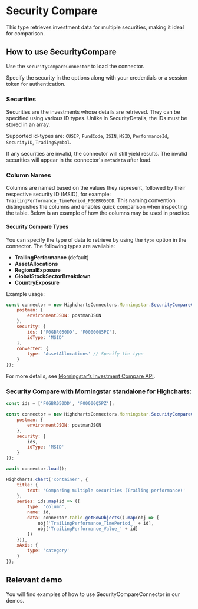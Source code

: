 # Security Compare

This type retrieves investment data for multiple securities, making it ideal for comparison.

## How to use SecurityCompare

Use the `SecurityCompareConnector` to load the connector.

Specify the security in the options along with your credentials or a session token
for authentication.

### Securities

Securities are the investments whose details are retrieved. They can be specified using various ID types. Unlike in SecurityDetails, the IDs must be stored in an array.

Supported id-types are: `CUSIP`, `FundCode`, `ISIN`, `MSID`, `PerformanceId`, `SecurityID`, `TradingSymbol`.

If any securities are invalid, the connector will still yield results. The invalid securities will appear in the connector's `metadata` after load.


### Column Names

Columns are named based on the values they represent, followed by their respective security ID (MSID), for example: `TrailingPerformance_TimePeriod_F0GBR050DD`. This naming convention distinguishes the columns and enables quick comparison when inspecting the table. Below is an example of how the columns may be used in practice.

#### Security Compare Types

You can specify the type of data to retrieve by using the `type` option in the connector. The following types are available:

- **TrailingPerformance** (default)
- **AssetAllocations**
- **RegionalExposure**
- **GlobalStockSectorBreakdown**
- **CountryExposure**

Example usage:

```js
const connector = new HighchartsConnectors.Morningstar.SecurityCompareConnector({
    postman: {
        environmentJSON: postmanJSON
    },
    security: {
        ids: ['F0GBR050DD', 'F00000Q5PZ'],
        idType: 'MSID'
    },
    converter: {
        type: 'AssetAllocations' // Specify the type
    }
});
```

For more details, see [Morningstar’s Investment Compare API].

### Security Compare with Morningstar standalone for Highcharts:

```js
const ids = ['F0GBR050DD', 'F00000Q5PZ'];

const connector = new HighchartsConnectors.Morningstar.SecurityCompareConnector({
    postman: {
        environmentJSON: postmanJSON
    },
    security: {
        ids,
        idType: 'MSID'
    }
});

await connector.load();

Highcharts.chart('container', {
    title: {
        text: 'Comparing multiple securities (Trailing performance)'
    },
    series: ids.map(id => ({
        type: 'column',
        name: id,
        data: connector.table.getRowObjects().map(obj => [
            obj['TrailingPerformance_TimePeriod_' + id],
            obj['TrailingPerformance_Value_' + id]
        ])
    })),
    xAxis: {
        type: 'category'
    }
});
```

## Relevant demo

You will find examples of how to use SecurityCompareConnector in our demos.

[Morningstar’s Investment Compare API]: https://developer.morningstar.com/direct-web-services/documentation/direct-web-services/security-details/investment-compare